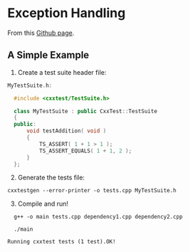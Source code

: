 # Exception Handling

From this [Github page](https://github.com/CxxTest/cxxtest).

## A Simple Example

1. Create a test suite header file:

```c++
MyTestSuite.h:

  #include <cxxtest/TestSuite.h>

  class MyTestSuite : public CxxTest::TestSuite
  {
  public:
      void testAddition( void )
      {
          TS_ASSERT( 1 + 1 > 1 );
          TS_ASSERT_EQUALS( 1 + 1, 2 );
      }
  };
```

2. Generate the tests file:

 ```console
 cxxtestgen --error-printer -o tests.cpp MyTestSuite.h 
 ```

3. Compile and run!

  ```console
    g++ -o main tests.cpp dependency1.cpp dependency2.cpp
  ```
  ```console
    ./main
  ```

  ```console
  Running cxxtest tests (1 test).OK!
  ```
